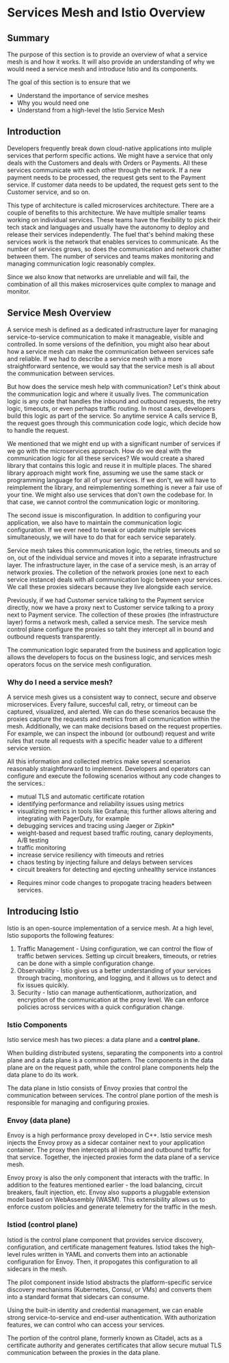 # Services Mesh and Istio Overview

## Summary

The purpose of this section is to provide an overview of what a service mesh is and how it works. It will also provide an understanding of why we would need a service mesh and introduce Istio and its components. 

The goal of this section is to ensure that we
- Understand the importance of service meshes
- Why you would need one
- Understand from a high-level the Istio Service Mesh

## Introduction

Developers frequently break down cloud-native applications into muliple services that perform specific actions. We might have a service that only deals with the Customers and deals with Orders or Payments. All these services communicate with each other through the network. If a new payment needs to be processed, the request gets sent to the Payment service. If customer data needs to be updated, the request gets sent to the Customer service, and so on.

This type of architecture is called microservices architecture. There are a couple of benefits to this architecture. We have multiple smaller teams working on individual services. These teams have the flexibility to pick their tech stack and languages and usually have the autonomy to deploy and release their services independently. The fuel that's behind making these services work is the network that enables services to communicate. As the number of services grows, so does the communication and network chatter between them. The number of services and teams makes monitoring and managing communication logic reasonably complex. 

Since we also know that networks are unreliable and will fail, the combination of all this makes microservices quite complex to manage and monitor.

## Service Mesh Overview

A service mesh is defined as a dedicated infrastructure layer for managing service-to-service communication to make it manageable, visible and controlled. In some versions of the definition, you might also hear about how a service mesh can make the communication between services safe and reliable. If we had to describe a service mesh with a more straightforward sentence, we would say that the service mesh is all about the communication between services. 

But how does the service mesh help with communication? Let's think about the communication logic and where it usually lives. The communication logic is any code that handles the inbound and outbound requests, the retry logic, timeouts, or even perhaps traffic routing. In most cases, developers build this logic as part of the service. So anytime service A calls service B, the request goes through this communication code logic, which decide how to handle the request.

We mentioned that we might end up with a significant number of services if we go with the microservices approach. How do we deal with the communication logic for all these services?
We would create a shared library that contains this logic and reuse it in multiple places. The shared library approach might work fine, assuming we use the same stack or programming language for all of your services. If we don't, we will have to reimplement the library, and reimplementing something is never a fair use of your tine. We might also use services that don't own the codebase for. In that case, we cannot control the communication logic or monitoring. 

The second issue is misconfiguration. In addition to configuring your application, we also have to maintain the communication logic configuration. If we ever need to tweak or update multiple services simultaneously, we will have to do that for each service separately. 

Service mesh takes this commmunication logic, the retries, timeouts and so on, out of the individual service and moves it into a separate infrastructure layer. The infrastructure layer, in the case of a service mesh, is an array of network proxies. The colletion of the network proxies (one next to each service instance) deals with all communication logic between your services. We call these proxies <string>sidecars</strong> because they live alongside each service.

Previously, if we had Customer service talking to the Payment service directly, now we have a proxy next to Customer service talking to a proxy next to Payment service. The collection of these proxies (the infrastructure layer) forms a network mesh, called a service mesh. The service mesh control plane configure the proxies so taht they intercept all in bound and outbound requests transparently. 

The communication logic separated from the business and application logic allows the developers to focus on the business logic, and services mesh operators focus on the service mesh configuration. 

### Why do I need a service mesh?

A service mesh gives us a consistent way to connect, secure and observe microservices. Every failure, succesful call, retry, or timeout can be captured, visualized, and alerted. We can do these scenarios because the proxies capture the requests and metrics from all communication within the mesh. Additionally, we can make decisions based on the request properties. For example, we can inspect the inbound (or outbound) request and write rules that route all requests with a specific header value to a different service version.

All this information and collected metrics make several scenarios reasonably straightforward to implement. Developers and operators can configure and execute the following scenarios without any code changes to the services.:

- mutual TLS and automatic certificate rotation
- identifying performance and reliability issues using metrics
- visualizing metrics in tools like Grafana; this further allows altering and integrating with PagerDuty, for example
- debugging services and tracing using Jaeger or Zipkin*
- weight-based and request based traffic routing, canary deployments, A/B testing 
- traffic monitoring
- increase service resiliency with timeouts and retries
- chaos testing by injecting failure and delays between services
- circuit breakers for detecting and ejecting unhealthy service instances

* Requires minor code changes to propogate tracing headers between services.

## Introducing Istio

Istio is an open-source implementation of a service mesh. At a high level, Istio supoports the following features: 

1. Traffic Management - Using configuration, we can control the flow of traffic betwen services. Setting up circuit breakers, timeouts, or retries can be done with a simple configuration change.
2. Observability - Istio gives us a better understanding of your services through tracing, monitoring, and logging, and it allows us to detect and fix issues quicikly.
3. Security - Istio can manage authenticationm, authorization, and encryption of the communication at the proxy level. We can enforce policies across services with a quick configuration change.

### Istio Components

Istio service mesh has two pieces: a <string>data plane</strong> and a <strong>control plane.</strong>

When building distributed systens, separating the components into a control plane and a data plane is a common pattern. The components in the data plane are on the request path, while the control plane components help the data plane to do its work.

The data plane in Istio consists of Envoy proxies that control the communication between services. The control plane portion of the mesh is responsible for managing and configuring proxies. 

### Envoy (data plane)

Envoy is a high performance proxy developed in C++. Istio service mesh injects the Envoy proxy as a sidecar container next to your application container. The proxy then intercepts all inbound and outbound traffic for that service. Together, the injected proxies form the data plane of a service mesh.

Envoy proxy is also the only component that interacts with the traffic. In addition to the features mentioned earlier - the load balancing, circuit breakers, fault injection, etc. Envoy also supports a pluggable extension model based on WebAssembly (WASM). This extensibility allows us to enforce custom policies and generate telemetry for the traffic in the mesh.

### Istiod (control plane)

Istiod is the control plane component that provides service discovery, configuration, and certificate management features. Istiod takes the high-level rules written in YAML and converts them into an actionable configuration for Envoy. Then, it propogates this configuration to all sidecars in the mesh.

The pilot component inside Istiod abstracts the platform-specific service discovery mechanisms (Kubernetes, Consul, or VMs) and converts them into a standard format that sidecars can consume. 

 Using the built-in identity and credential management, we can enable strong service-to-service and end-user authentication. With authorization features, we can control who can access your services.

 The portion of the control plane, formerly known as Citadel, acts as a certificate authority and generates certificates that allow secure mutual TLS communication between the proxies in the data plane.
 